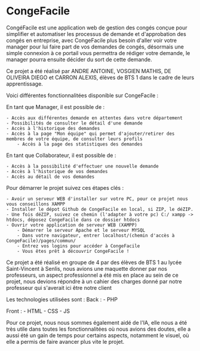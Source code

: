 # CongeFacile










CongéFacile est une application web de gestion des congés conçue pour simplifier et automatiser les processus de demande et d'approbation des congés en entreprise, avec CongeFacile plus besoin d'aller voir votre manager pour lui faire part de vos demandes de congés, désormais une simple connexion à ce portail vous permettra de rédiger votre demande, le manager pourra ensuite décider du sort de cette demande.


Ce projet a été réalisé par ANDRE ANTOINE, VOSGIEN MATHIS, DE OLIVEIRA DIEGO et CARRON ALEXIS, élèves de BTS 1 dans le cadre de leurs apprentissage.

Voici différentes fonctionnalitées disponible sur CongeFacile : 

En tant que Manager, il est possible de : 

	- Accès aux différentes demande en attentes dans votre département
 	- Possibilités de consulter le détail d'une demande
  	- Accès à l'historique des demandes
   	- Accès à la page "Mon équipe" qui permet d'ajouter/retirer des membres de votre équipe, de consulter leurs profils
    	- Accès à la page des statistiques des demandes



En tant que Collaborateur, il est possible de : 

	- Accès à la possibilité d'effectuer une nouvelle demande
 	- Accès à l'historique de vos demandes
  	- Accès au détail de vos demandes



Pour démarrer le projet suivez ces étapes clés : 

	- Avoir un serveur WEB d'installer sur votre PC, pour ce projet nous vous conseillons XAMPP
 	- Installer le dépot Github de CongeFacile en local, si ZIP, le déZIP.
  	- Une fois déZIP, suivez ce chemin (l'adapter à votre pc) C:/ xampp -> htdocs, déposez CongeFacile dans ce dossier htdocs
   	- Ouvrir votre application de serveur WEB (XAMPP)
    	- Démarrer le serveur Apache et le serveur MYSQL
     	- Dans votre navigateur, entrer localhost/(chemin d'accès à CongeFacile)/pages/commun/
      	- Entrez vos logins pour accéder à CongeFacile
       	- Vous êtes prêt à découvrir CongeFacile !



 Ce projet a été réalisé en groupe de 4 par des élèves de BTS 1 au lycée Saint-Vincent à Senlis, nous avions une maquette donner par nos professeurs, un aspect professionnel a été mis en place au sein de ce projet, nous devions répondre à un cahier des charges donné par notre professeur qui s'averait ici être notre client


 Les technologies utilisées sont :
   Back : 
  	- PHP

  	
   Front :
   	- HTML 
    	- CSS
     	- JS
  		


Pour ce projet, nous nous sommes également aidé de l'IA, elle nous a été très utile dans toutes les fonctionnalitées où nous avions des doutes, elle a aussi été un gain de temps pour certains aspects, notamment le visuel, où elle a permis de faire avancer plus vite le projet.











































		

